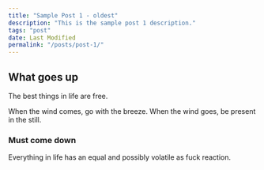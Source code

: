 ```yaml
---
title: "Sample Post 1 - oldest"
description: "This is the sample post 1 description."
tags: "post"
date: Last Modified
permalink: "/posts/post-1/"
---
```


<h2>What goes up</h2>

The best things in life are free.

When the wind comes, go with the breeze. When the wind goes, be present in the still.

### Must come down

Everything in life has an equal and possibly volatile as fuck reaction.
